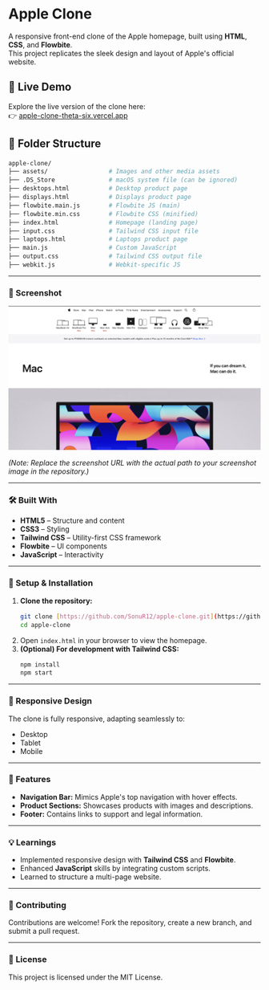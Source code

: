 # Apple Clone

A responsive front-end clone of the Apple homepage, built using **HTML**, **CSS**, and **Flowbite**.  
This project replicates the sleek design and layout of Apple's official website.

## 🚀 Live Demo

Explore the live version of the clone here:  
👉 [apple-clone-theta-six.vercel.app](https://apple-clone-theta-six.vercel.app)

## 📂 Folder Structure

```bash
apple-clone/
├── assets/                 # Images and other media assets
├── .DS_Store               # macOS system file (can be ignored)
├── desktops.html           # Desktop product page
├── displays.html           # Displays product page
├── flowbite.main.js        # Flowbite JS (main)
├── flowbite.min.css        # Flowbite CSS (minified)
├── index.html              # Homepage (landing page)
├── input.css               # Tailwind CSS input file
├── laptops.html            # Laptops product page
├── main.js                 # Custom JavaScript
├── output.css              # Tailwind CSS output file
├── webkit.js               # Webkit-specific JS
```

---

### 📸 Screenshot

![Apple Clone Screenshot](https://github.com/SonuR12/apple-clone/blob/main/assets/apple.png)


*(Note: Replace the screenshot URL with the actual path to your screenshot image in the repository.)*

---

### 🛠️ Built With

* **HTML5** – Structure and content
* **CSS3** – Styling
* **Tailwind CSS** – Utility-first CSS framework
* **Flowbite** – UI components
* **JavaScript** – Interactivity

---

### 🔧 Setup & Installation

1.  **Clone the repository:**
    ```bash
    git clone [https://github.com/SonuR12/apple-clone.git](https://github.com/SonuR12/apple-clone.git)
    cd apple-clone
    ```
2.  Open `index.html` in your browser to view the homepage.
3.  **(Optional) For development with Tailwind CSS:**
    ```bash
    npm install
    npm start
    ```

---

### 📱 Responsive Design

The clone is fully responsive, adapting seamlessly to:
* Desktop
* Tablet
* Mobile

---

### 🧪 Features

* **Navigation Bar:** Mimics Apple's top navigation with hover effects.
* **Product Sections:** Showcases products with images and descriptions.
* **Footer:** Contains links to support and legal information.

---

### 💡 Learnings

* Implemented responsive design with **Tailwind CSS** and **Flowbite**.
* Enhanced **JavaScript** skills by integrating custom scripts.
* Learned to structure a multi-page website.

---

### 🤝 Contributing

Contributions are welcome! Fork the repository, create a new branch, and submit a pull request.

---

### 📄 License

This project is licensed under the MIT License.
